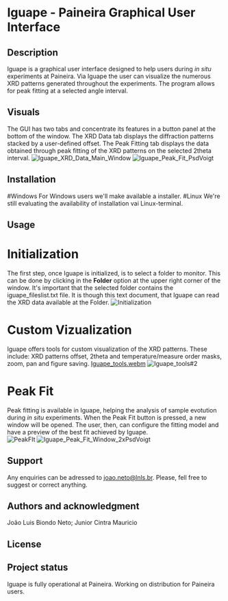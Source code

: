 # Iguape - Paineira Graphical User Interface


## Description
Iguape is a graphical user interface designed to help users during *in situ* experiments at Paineira. Via Iguape the user can visualize the numerous XRD patterns generated throughout the experiments. The program allows for peak fitting at a selected angle interval.  

## Visuals
The GUI has two tabs and concentrate its features in a button panel at the bottom of the window. The XRD Data tab displays the diffraction patterns stacked by a user-defined offset. The Peak Fitting tab displays the data obtained through peak fitting of the XRD patterns on the selected 2theta interval.
![Iguape_XRD_Data_Main_Window](https://github.com/user-attachments/assets/fffae287-6076-495d-a3fe-dc6e4289b7c0)
![Iguape_Peak_Fit_PsdVoigt](https://github.com/user-attachments/assets/4c7c9224-88ac-41ad-bcb7-c248986fdfb3)
## Installation
#Windows
For Windows users we'll make available a installer.
#Linux
We're still evaluating the availability of installation vai Linux-terminal.
## Usage
# **Initialization**
The first step, once Iguape is initialized, is to select a folder to monitor. This can be done by clicking in the **Folder** option at the upper right corner of the window. It's important that the selected folder contains the iguape_fileslist.txt file. It is though this text document, that Iguape can read the XRD data available at the Folder. 
![Initialization](https://github.com/user-attachments/assets/01f48445-52b8-4c89-afb8-43136d05c2d8)
# **Custom Vizualization**
Iguape offers tools for custom visualization of the XRD patterns. These include: XRD patterns offset, 2theta and temperature/measure order masks, zoom, pan and figure saving.
[Iguape_tools.webm](https://github.com/user-attachments/assets/c93e1e50-0b08-4bf3-a910-51283d634559)
![Iguape_tools#2](https://github.com/user-attachments/assets/5d5267a4-516c-45af-b2d4-3173848b98b0)

# **Peak Fit**
Peak fitting is available in Iguape, helping the analysis of sample evotution during _in situ_ experiments. When the Peak Fit button is pressed, a new window will be opened. The user, then, can configure the fitting model and have a preview of the best fit achieved by Iguape.  
![PeakFIt](https://github.com/user-attachments/assets/3bedf4d9-e06d-4b84-a5a0-9cecd292adbd)
![Iguape_Peak_Fit_Window_2xPsdVoigt](https://github.com/user-attachments/assets/38ef0b40-ea7d-436d-a140-c3b40f8ac19b)
## Support
Any enquiries can be adressed to joao.neto@lnls.br. Please, fell free to suggest or correct anything.

## Authors and acknowledgment
João Luis Biondo Neto;
Junior Cintra Mauricio

## License


## Project status
Iguape is fully operational at Paineira. Working on distribution for Paineira users. 
